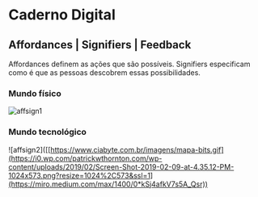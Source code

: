 # Caderno Digital

## Affordances | Signifiers | Feedback

Affordances definem as ações que são possíveis.
Signifiers especificam como é que as pessoas descobrem essas possibilidades.

### Mundo físico
![affsign1]([https://www.ciabyte.com.br/imagens/mapa-bits.gif](https://i0.wp.com/patrickwthornton.com/wp-content/uploads/2019/02/Screen-Shot-2019-02-09-at-4.35.12-PM-1024x573.png?resize=1024%2C573&ssl=1))

### Mundo tecnológico
![affsign2]([[https://www.ciabyte.com.br/imagens/mapa-bits.gif](https://i0.wp.com/patrickwthornton.com/wp-content/uploads/2019/02/Screen-Shot-2019-02-09-at-4.35.12-PM-1024x573.png?resize=1024%2C573&ssl=1](https://miro.medium.com/max/1400/0*kSj4afkV7s5A_Qsr))
